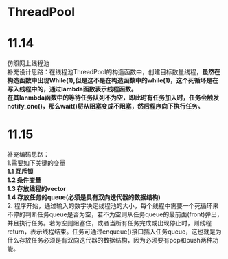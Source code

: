 # ThreadPool
 
# 11.14
仿照网上线程池  
补充设计思路：在线程池ThreadPool的构造函数中，创建目标数量线程，**虽然在构造函数中出现While(1),但是这不是在构造函数中的while(1)，这个死循环是在写入线程中的，通过lambda函数表示线程函数。**  
**在其lanmbda函数中的等待任务队列不为空，即此时有任务加入时，任务会触发notify_one()，那么wait()将从阻塞变成不阻塞，然后程序向下执行任务。**  
# 11.15  
补充编码思路：  
  1.需要如下关键的变量  
    **1.1 互斥锁  
      1.2 条件变量  
      1.3 存放线程的vector  
      1.4 存放任务的queue(必须是具有双向迭代器的数据结构)**    
  2. 程序开始，通过输入的数字决定线程池的大小，每个线程中需要一个死循环来不停的判断任务queue是否为空，若不为空则从任务queue的最前面(front)弹出，并且执行任务。若为空则阻塞住，或者当所有任务完成或出现停止时，则线程return，表示线程结束。任务可通过enqueue()接口插入任务queue，这也就是为什么存放任务必须是有双向迭代器的数据结构，因为必须要有pop和push两种功能。
      
      
